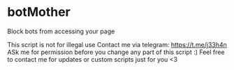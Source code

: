 # botMother
Block bots from accessing your page

This script is not for illegal use
Contact me via telegram:  https://t.me/j33h4n
ASk me for permission before you change any part of this script :)
Feel free to contact me for updates or custom scripts just for you <3
